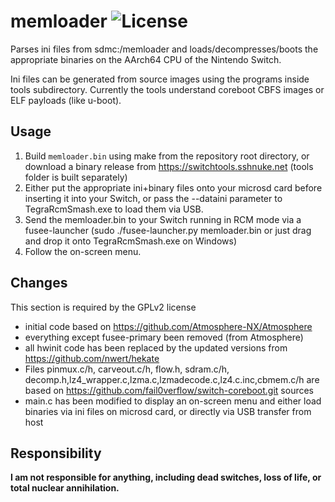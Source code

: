 # memloader ![License](https://img.shields.io/badge/License-GPLv2-blue.svg)
Parses ini files from sdmc:/memloader and loads/decompresses/boots the appropriate binaries on the AArch64 CPU of the Nintendo Switch. 

Ini files can be generated from source images using the programs inside tools subdirectory. Currently the tools understand coreboot CBFS images or ELF payloads (like u-boot).

## Usage
 1. Build `memloader.bin` using make from the repository root directory, or download a binary release from https://switchtools.sshnuke.net (tools folder is built separately)
 2. Either put the appropriate ini+binary files onto your microsd card before inserting it into your Switch, or pass the --dataini parameter to TegraRcmSmash.exe to load them via USB.
 2. Send the memloader.bin to your Switch running in RCM mode via a fusee-launcher (sudo ./fusee-launcher.py memloader.bin or just drag and drop it onto TegraRcmSmash.exe on Windows)
 3. Follow the on-screen menu.

## Changes

This section is required by the GPLv2 license

 * initial code based on https://github.com/Atmosphere-NX/Atmosphere
 * everything except fusee-primary been removed (from Atmosphere)
 * all hwinit code has been replaced by the updated versions from https://github.com/nwert/hekate
 * Files pinmux.c/h, carveout.c/h, flow.h, sdram.c/h, decomp.h,lz4_wrapper.c,lzma.c,lzmadecode.c,lz4.c.inc,cbmem.c/h are based on https://github.com/fail0verflow/switch-coreboot.git sources
 * main.c has been modified to display an on-screen menu and either load binaries via ini files on microsd card, or directly via USB transfer from host

## Responsibility

**I am not responsible for anything, including dead switches, loss of life, or total nuclear annihilation.**
